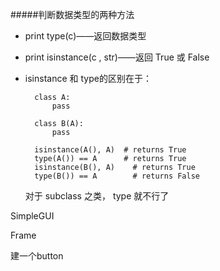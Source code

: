 #####判断数据类型的两种方法

* print type(c)——返回数据类型

* print isinstance(c , str)——返回 True 或 False

* isinstance 和 type的区别在于：

        class A:
            pass

        class B(A):
            pass

        isinstance(A(), A)  # returns True
        type(A()) == A      # returns True
        isinstance(B(), A)    # returns True
        type(B()) == A        # returns False
  对于 subclass 之类， type 就不行了



SimpleGUI

Frame

建一个button